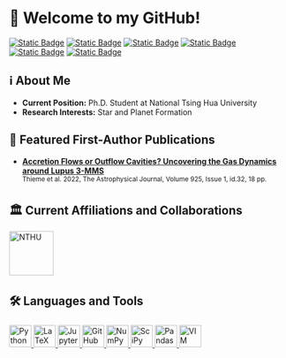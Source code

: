 <h1 align="left"> 📡 Welcome to my GitHub!</h1>

[![Static Badge](https://img.shields.io/badge/ORCID-A6CE39?style=flat-square&logo=orcid&logoColor=white)](https://ui.adsabs.harvard.edu/search/q=orcid%3A0000-0003-0334-1583&sort=date+desc)
[![Static Badge](https://img.shields.io/badge/Google_Scholar-4285F4?style=flat-square&logo=googlescholar&logoColor=white)](https://scholar.google.com/citations?view_op=list_works&hl=en&authuser=1&hl=en&user=-O09TCUAAAAJ&authuser=1)
[![Static Badge](https://img.shields.io/badge/Research_Gate-00CCBB?style=flat-square&logo=researchgate&logoColor=white)](https://www.researchgate.net/profile/Travis-Thieme)
[![Static Badge](https://img.shields.io/badge/Semantic_Scholar-005A9C?style=flat-square&logo=semanticscholar&logoColor=white)](https://www.semanticscholar.org/author/Travis-J.-Thieme/2139710556)
</br>
[![Static Badge](https://img.shields.io/badge/NASA_ADS-All_Papers-grey?style=flat-square&logo=internetarchive&logoColor=white&labelColor=blue)](https://ui.adsabs.harvard.edu/search/filter_property_fq_property=AND&filter_property_fq_property=property%3A%22refereed%22&fq=%7B!type%3Daqp%20v%3D%24fq_database%7D&fq=%7B!type%3Daqp%20v%3D%24fq_property%7D&fq_database=(database%3Aastronomy)&fq_property=(property%3A%22refereed%22)&q=%20%20author%3A%22Thieme%2C%20Travis%20J.%22&sort=date%20desc%2C%20bibcode%20desc&p_=0)
[![Static Badge](https://img.shields.io/badge/NASA_ADS-First_Author_Papers-grey?style=flat-square&logo=internetarchive&logoColor=white&labelColor=blue)](https://ui.adsabs.harvard.edu/search/filter_property_fq_property=AND&filter_property_fq_property=property%3A%22refereed%22&fq=%7B!type%3Daqp%20v%3D%24fq_database%7D&fq=%7B!type%3Daqp%20v%3D%24fq_property%7D&fq_database=(database%3Aastronomy)&fq_property=(property%3A%22refereed%22)&q=%20%20author%3A%22%5EThieme%2C%20Travis%20J.%22&sort=date%20desc%2C%20bibcode%20desc&p_=0)

## ℹ️ About Me
- **Current Position:** Ph.D. Student at National Tsing Hua University
- **Research Interests:** Star and Planet Formation

## 📃 Featured First-Author Publications
- **[Accretion Flows or Outflow Cavities? Uncovering the Gas Dynamics around Lupus 3-MMS](https://iopscience.iop.org/article/10.3847/1538-4357/ac382b)**\
  <sup>Thieme et al. 2022, The Astrophysical Journal, Volume 925, Issue 1, id.32, 18 pp.<sup>

## 🏛️ Current Affiliations and Collaborations
<a href="http://www.astr.nthu.edu.tw/?Lang=en" target="_blank"><img height="80" src="https://upload.wikimedia.org/wikipedia/commons/thumb/5/5c/NTHU_Round_Seal.svg/2560px-NTHU_Round_Seal.svg.png" title="NTHU"></a>&emsp;

## 🛠️ Languages and Tools
<div style="height: fit-content; padding-top: 5px">
<a href="https://python.org/" target="_blank">
  <img height="40" src="https://cdn.simpleicons.org/python" title="Python">
</a>
<a href="https://www.latex-project.org/" target="_blank">
  <img height="40" src="https://cdn.simpleicons.org/latex" title="LaTeX">
</a>
<a href="https://jupyter.org/" target="_blank">
  <img height="40" src="https://cdn.simpleicons.org/jupyter" title="Jupyter">
</a>
<a href="https://github.com/" target="_blank">
  <img height="40" src="https://cdn.simpleicons.org/github/white" title="GitHub">
</a>
<a href="https://numpy.org/" target="_blank">
  <img height="40" src="https://cdn.simpleicons.org/numpy" title="NumPy">
</a>
<a href="https://scipy.org/" target="_blank">
  <img height="40" src="https://cdn.simpleicons.org/scipy" title="SciPy">
</a>
<a href="https://pandas.pydata.org/" target="_blank">
  <img height="40" src="https://cdn.simpleicons.org/pandas" title="Pandas">
</a>
  <a href="https://pandas.pydata.org/" target="_blank">
  <img height="40" src="https://cdn.simpleicons.org/vim" title="VIM">
</a>
</div><br/><br/>
